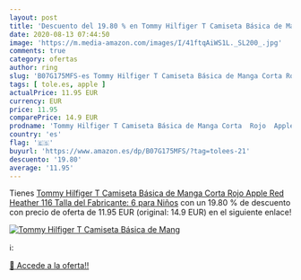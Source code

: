 ```yaml
---
layout: post
title: 'Descuento del 19.80 % en Tommy Hilfiger T Camiseta Básica de Mang'
date: 2020-08-13 07:44:50
image: 'https://m.media-amazon.com/images/I/41ftqAiWS1L._SL200_.jpg'
comments: true
category: ofertas
author: ring
slug: 'B07G175MFS-es Tommy Hilfiger T Camiseta Básica de Manga Corta Rojo Apple...'
tags: [ tole.es, apple ]
actualPrice: 11.95 EUR
currency: EUR
price: 11.95
comparePrice: 14.9 EUR
prodname: 'Tommy Hilfiger T Camiseta Básica de Manga Corta  Rojo  Apple Red Heather   116  Talla del Fabricante: 6  para Niños'
country: 'es'
flag: '🇪🇸'
buyurl: 'https://www.amazon.es/dp/B07G175MFS/?tag=tolees-21'
descuento: '19.80'
average: '11.95'
---
```


Tienes [Tommy Hilfiger T Camiseta Básica de Manga Corta  Rojo  Apple Red Heather   116  Talla del Fabricante: 6  para Niños](https://www.amazon.es/dp/B07G175MFS/?tag=tolees-21) con un 19.80 % de descuento con precio de oferta de 11.95 EUR (original: 14.9 EUR) en el siguiente enlace!

[![Tommy Hilfiger T Camiseta Básica de Mang](https://m.media-amazon.com/images/I/41ftqAiWS1L._SL200_.jpg)](https://www.amazon.es/dp/B07G175MFS/?tag=tolees-21)

ℹ️:


[🛒 Accede a la oferta!!](https://www.amazon.es/dp/B07G175MFS/?tag=tolees-21)
